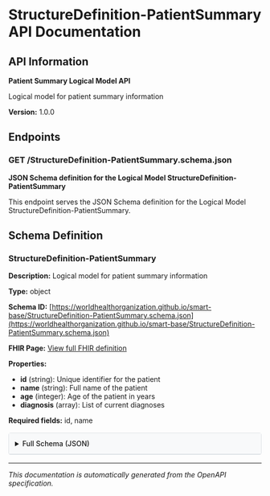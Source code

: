 # StructureDefinition-PatientSummary API Documentation

<!-- This content is automatically generated from StructureDefinition-PatientSummary.openapi.json -->

## API Information

**Patient Summary Logical Model API**

Logical model for patient summary information

**Version:** 1.0.0

## Endpoints

### GET /StructureDefinition-PatientSummary.schema.json

**JSON Schema definition for the Logical Model StructureDefinition-PatientSummary**

This endpoint serves the JSON Schema definition for the Logical Model StructureDefinition-PatientSummary.

## Schema Definition

### StructureDefinition-PatientSummary

**Description:** Logical model for patient summary information

**Type:** object

**Schema ID:** [https://worldhealthorganization.github.io/smart-base/StructureDefinition-PatientSummary.schema.json](https://worldhealthorganization.github.io/smart-base/StructureDefinition-PatientSummary.schema.json)

**FHIR Page:** [View full FHIR definition](StructureDefinition-PatientSummary.html)

**Properties:**

- **id** (string): Unique identifier for the patient
- **name** (string): Full name of the patient
- **age** (integer): Age of the patient in years
- **diagnosis** (array): List of current diagnoses

**Required fields:** id, name

<details>
<summary>Full Schema (JSON)</summary>

```json
{
  "$schema": "https://json-schema.org/draft/2020-12/schema",
  "$id": "https://worldhealthorganization.github.io/smart-base/StructureDefinition-PatientSummary.schema.json",
  "title": "Patient Summary Logical Model",
  "description": "Logical model for patient summary information",
  "type": "object",
  "properties": {
    "id": {
      "type": "string",
      "description": "Unique identifier for the patient"
    },
    "name": {
      "type": "string",
      "description": "Full name of the patient"
    },
    "age": {
      "type": "integer",
      "description": "Age of the patient in years"
    },
    "diagnosis": {
      "type": "array",
      "items": {
        "type": "string"
      },
      "description": "List of current diagnoses"
    }
  },
  "required": [
    "id",
    "name"
  ]
}
```

</details>


<style>
/* Schema documentation styling that integrates with IG theme */
.enum-values {
  background-color: #e7f3ff;
  border: 1px solid #b8daff;
  border-radius: 4px;
  padding: 1rem;
  margin: 1rem 0;
}

.enum-value {
  display: inline-block;
  background-color: #00477d;
  color: white;
  padding: 0.2rem 0.5rem;
  border-radius: 3px;
  margin: 0.2rem;
  font-size: 0.9rem;
  text-decoration: none;
}

.enum-value a {
  color: white;
  text-decoration: none;
}

.enum-value:hover, .enum-value a:hover {
  background-color: #0070A1;
  color: white;
  text-decoration: none;
}

.enum-truncated {
  margin-top: 0.5rem;
  font-style: italic;
  color: #6c757d;
}

details {
  margin: 1rem 0;
  border: 1px solid #dee2e6;
  border-radius: 4px;
  padding: 0;
}

details summary {
  background: #f8f9fa;
  padding: 0.75rem;
  cursor: pointer;
  border-bottom: 1px solid #dee2e6;
  font-weight: 500;
}

details[open] summary {
  border-bottom: 1px solid #dee2e6;
}

details pre {
  margin: 1rem;
  background: #f8f9fa;
  border: 1px solid #e9ecef;
  border-radius: 4px;
  padding: 1rem;
  overflow-x: auto;
}
</style>

---

*This documentation is automatically generated from the OpenAPI specification.*
